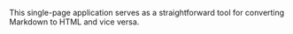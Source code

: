 This single-page application serves as a straightforward tool for converting Markdown to HTML and vice versa.
